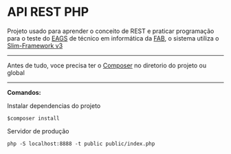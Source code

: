 # API REST PHP

Projeto usado para aprender o conceito de REST e praticar programação para o teste do [EAGS](https://ingresso.eear.aer.mil.br/) de técnico em informática da [FAB](https://www.fab.mil.br/index.php), o sistema utiliza o [Slim-Framework v3](https://www.slimframework.com/docs/v3/)


-----
Antes de tudo, voce precisa ter o [Composer](https://getcomposer.org/) no diretorio do projeto ou global

-----
**Comandos:**

Instalar dependencias do projeto

`$composer install`

Servidor de produção

`php -S localhost:8888 -t public public/index.php`